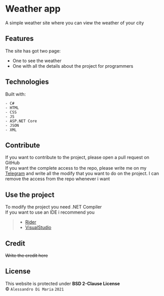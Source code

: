# Weather app

A simple weather site where you can view the weather of your city

## Features

The site has got two page:
- One to see the weather
- One with all the details about the project for programmers

## Technologies

Built with:
```
- C#
- HTML
- CSS
- JS
- ASP.NET Core
- JSON
- XML
```

## Contribute

If you want to contribute to the project, please open a pull request on GitHub
<br>
If you want the complete access to the repo, please write me on my [Telegram](https://t.me/im_al3x)
and write all the modify that you want to do on the project.
I can remove the access from the repo whenever i want

## Use the project

To modify the project you need .NET Compiler
<br>
If you want to use an IDE i recommend you
> - [Rider](https://www.jetbrains.com/rider)
> - [VisualStudio](https://visualstudio.microsoft.com)

## Credit

~~Write the credit here~~

## License
This website is protected under **BSD 2-Clause License**
<br>
&copy; `Alessandro Di Maria` `2021`
